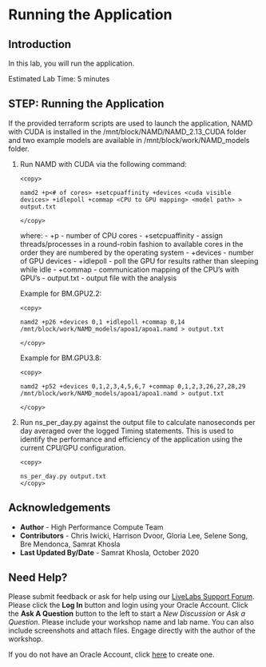 # Running the Application

## Introduction
In this lab, you will run the application.

Estimated Lab Time: 5 minutes

## **STEP**: Running the Application

If the provided terraform scripts are used to launch the application, NAMD with CUDA is installed in the /mnt/block/NAMD/NAMD_2.13_CUDA folder and two example models are available in /mnt/block/work/NAMD_models folder.

1. Run NAMD with CUDA via the following command:

      ```
      <copy>

      namd2 +p<# of cores> +setcpuaffinity +devices <cuda visible devices> +idlepoll +commap <CPU to GPU mapping> <model path> > output.txt

      </copy>

      ```
      where:
         -  +p - number of CPU cores
         - +setcpuaffinity - assign threads/processes in a round-robin fashion to available cores in the order they are numbered by the operating system
         - +devices - number of GPU devices
         - +idlepoll - poll the GPU for results rather than sleeping while idle
         - +commap - communication mapping of the CPU’s with GPU’s
         - output.txt - output file with the analysis

      Example for BM.GPU2.2:

      ```
      <copy>

      namd2 +p26 +devices 0,1 +idlepoll +commap 0,14 /mnt/block/work/NAMD_models/apoa1/apoa1.namd > output.txt

      </copy>
      ```

      Example for BM.GPU3.8:

      ```
      <copy>

      namd2 +p52 +devices 0,1,2,3,4,5,6,7 +commap 0,1,2,3,26,27,28,29 /mnt/block/work/NAMD_models/apoa1/apoa1.namd > output.txt

      </copy>
      ```

2. Run ns_per_day.py against the output file to calculate nanoseconds per day averaged over the logged Timing statements. This is used to identify the performance and efficiency of the application using the current CPU/GPU configuration.

      ```
      <copy>

      ns_per_day.py output.txt
      </copy>
      ```

## Acknowledgements
* **Author** - High Performance Compute Team
* **Contributors** -  Chris Iwicki, Harrison Dvoor, Gloria Lee, Selene Song, Bre Mendonca, Samrat Khosla
* **Last Updated By/Date** - Samrat Khosla, October 2020


## Need Help?
Please submit feedback or ask for help using our [LiveLabs Support Forum](https://community.oracle.com/tech/developers/categories/high-performance-computing-hpc). Please click the **Log In** button and login using your Oracle Account. Click the **Ask A Question** button to the left to start a *New Discussion* or *Ask a Question*.  Please include your workshop name and lab name.  You can also include screenshots and attach files.  Engage directly with the author of the workshop.

If you do not have an Oracle Account, click [here](https://profile.oracle.com/myprofile/account/create-account.jspx) to create one.